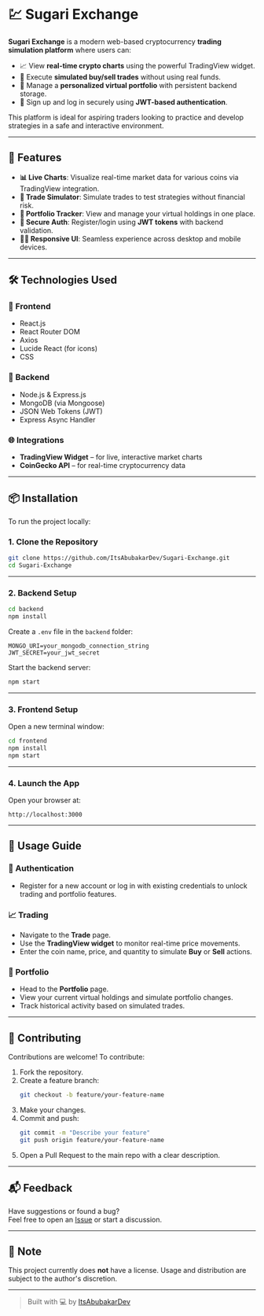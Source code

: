 # 💹 Sugari Exchange

**Sugari Exchange** is a modern web-based cryptocurrency **trading simulation platform** where users can:

- 📈 View **real-time crypto charts** using the powerful TradingView widget.
- 🧪 Execute **simulated buy/sell trades** without using real funds.
- 💼 Manage a **personalized virtual portfolio** with persistent backend storage.
- 🔐 Sign up and log in securely using **JWT-based authentication**.

This platform is ideal for aspiring traders looking to practice and develop strategies in a safe and interactive environment.

---

## 🚀 Features

- **📊 Live Charts**: Visualize real-time market data for various coins via TradingView integration.
- **🛒 Trade Simulator**: Simulate trades to test strategies without financial risk.
- **📁 Portfolio Tracker**: View and manage your virtual holdings in one place.
- **🔐 Secure Auth**: Register/login using **JWT tokens** with backend validation.
- **🧑‍💻 Responsive UI**: Seamless experience across desktop and mobile devices.

---

## 🛠️ Technologies Used

### 🔷 Frontend

- React.js
- React Router DOM
- Axios
- Lucide React (for icons)
- CSS

### 🔶 Backend

- Node.js & Express.js
- MongoDB (via Mongoose)
- JSON Web Tokens (JWT)
- Express Async Handler

### 🌐 Integrations

- **TradingView Widget** – for live, interactive market charts
- **CoinGecko API** – for real-time cryptocurrency data

---

## 📦 Installation

To run the project locally:

### 1. Clone the Repository

```bash
git clone https://github.com/ItsAbubakarDev/Sugari-Exchange.git
cd Sugari-Exchange
```

---

### 2. Backend Setup

```bash
cd backend
npm install
```

Create a `.env` file in the `backend` folder:

```env
MONGO_URI=your_mongodb_connection_string
JWT_SECRET=your_jwt_secret
```

Start the backend server:

```bash
npm start
```

---

### 3. Frontend Setup

Open a new terminal window:

```bash
cd frontend
npm install
npm start
```

---

### 4. Launch the App

Open your browser at:

```
http://localhost:3000
```

---

## 🧭 Usage Guide

### 🔐 Authentication

- Register for a new account or log in with existing credentials to unlock trading and portfolio features.

### 📈 Trading

- Navigate to the **Trade** page.
- Use the **TradingView widget** to monitor real-time price movements.
- Enter the coin name, price, and quantity to simulate **Buy** or **Sell** actions.

### 💼 Portfolio

- Head to the **Portfolio** page.
- View your current virtual holdings and simulate portfolio changes.
- Track historical activity based on simulated trades.

---

## 🤝 Contributing

Contributions are welcome! To contribute:

1. Fork the repository.
2. Create a feature branch:  
   ```bash
   git checkout -b feature/your-feature-name
   ```
3. Make your changes.
4. Commit and push:  
   ```bash
   git commit -m "Describe your feature"
   git push origin feature/your-feature-name
   ```
5. Open a Pull Request to the main repo with a clear description.

---

## 📬 Feedback

Have suggestions or found a bug?  
Feel free to open an [Issue](https://github.com/ItsAbubakarDev/Sugari-Exchange/issues) or start a discussion.

---

## 📎 Note

This project currently does **not** have a license. Usage and distribution are subject to the author's discretion.

---

> Built with 💻 by [ItsAbubakarDev](https://github.com/ItsAbubakarDev)
